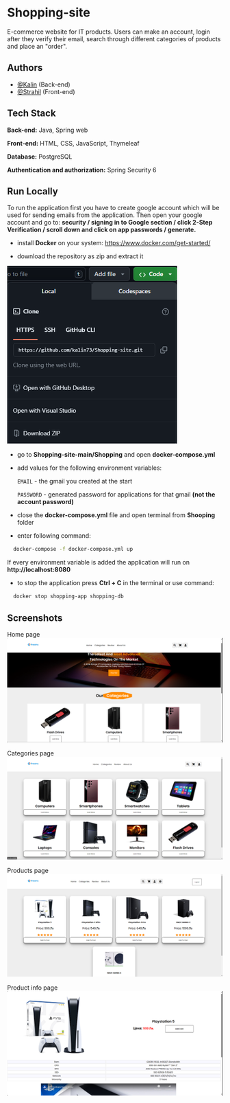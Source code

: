 # Shopping-site
E-commerce website for IT products. Users can make an account, login after they verify their email, search through different categories of products and place an "order".
## Authors

- [@Kalin](https://github.com/kalin73) (Back-end)
- [@Strahil](https://github.com/Strahil731) (Front-end)


## Tech Stack

**Back-end:** Java, Spring web

**Front-end:** HTML, CSS, JavaScript, Thymeleaf

**Database:** PostgreSQL

**Authentication and authorization:** Spring Security 6


## Run Locally
To run the application first you have to create google account which will be used for sending emails from the application. Then open your google account and go to: **security / signing in to Google section / click 2-Step Verification / scroll down and click on app passwords / generate.**

- install **Docker** on your system: https://www.docker.com/get-started/

- download the repository as zip and extract it
  
![App Screenshot](https://github.com/kalin73/Shopping-site/blob/main/Screenshots/gitCloneUrl.png?raw=true)

- go to **Shopping-site-main/Shopping** and open **docker-compose.yml**

- add values for the following environment variables:

    `EMAIL` - the gmail you created at the start

    `PASSWORD` - generated password for applications for that gmail **(not the account password)**

- close the **docker-compose.yml** file and open terminal from **Shooping** folder
- enter following command:
```bash
  docker-compose -f docker-compose.yml up
```
If every environment variable is added the application will run on **http://localhost:8080**

- to stop the application press **Ctrl + C** in the terminal or use command:
```bash
  docker stop shopping-app shopping-db
```

## Screenshots
Home page
![App Screenshot](https://github.com/kalin73/Shopping-site/blob/main/Screenshots/Home%20page.png?raw=true)

Categories page
![App Screenshot](https://github.com/kalin73/Shopping-site/blob/main/Screenshots/Categories.png?raw=true)

Products page
![App Screenshot](https://github.com/kalin73/Shopping-site/blob/main/Screenshots/Products%20page.png?raw=true)

Product info page
![App Screenshot](https://github.com/kalin73/Shopping-site/blob/main/Screenshots/Product%20page.png?raw=true)
